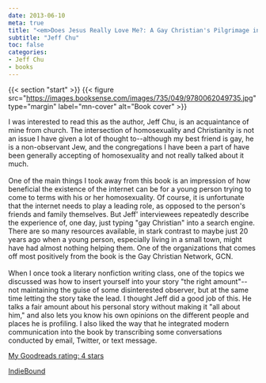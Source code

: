 ```yaml
---
date: 2013-06-10
meta: true
title: "<em>Does Jesus Really Love Me?: A Gay Christian's Pilgrimage in Search of God in America</em>"
subtitle: "Jeff Chu"
toc: false
categories:
- Jeff Chu
- books
---
```


{{< section "start" >}}
{{< figure src="https://images.booksense.com/images/735/049/9780062049735.jpg" type="margin" label="mn-cover" alt="Book cover" >}}

I was interested to read this as the author, Jeff Chu, is an acquaintance of mine from church. The intersection of homosexuality and Christianity is not an issue I have given a lot of thought to--although my best friend is gay, he is a non-observant Jew, and the congregations I have been a part of have been generally accepting of homosexuality and not really talked about it much. <br /><br />One of the main things I took away from this book is an impression of how beneficial the existence of the internet can be for a young person trying to come to terms with his or her homosexuality. Of course, it is unfortunate that the internet needs to play a leading role, as opposed to the person's friends and family themselves. But Jeff' interviewees repeatedly describe the experience of, one day, just typing "gay Christian" into a search engine. There are so many resources available, in stark contrast to maybe just 20 years ago when a young person, especially living in a small town, might have had almost nothing helping them. One of the organizations that comes off most positively from the book is the Gay Christian Network, GCN.<br /><br />When I once took a literary nonfiction writing class, one of the topics we discussed was how to insert yourself into your story "the right amount"--not maintaining the guise of some disinterested observer, but at the same time letting the story take the lead. I thought Jeff did a good job of this. He talks a fair amount about his personal story without making it "all about him," and also lets you know his own opinions on the different people and places he is profiling. I also liked the way that he integrated modern communication into the book by transcribing some conversations conducted by email, Twitter, or text message.

[My Goodreads rating: 4 stars](https://www.goodreads.com/review/show/629234005)  

[IndieBound](https://www.indiebound.org/book/9780062049735)
